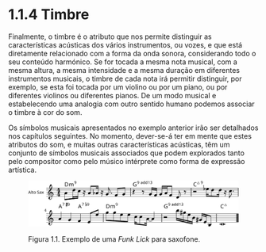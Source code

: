 # 1.1.4 Timbre

Finalmente, o timbre é o atributo que nos permite distinguir as características acústicas dos vários instrumentos, ou vozes, e que está diretamente relacionado com a forma da onda sonora, considerando todo o seu conteúdo harmónico. Se for tocada a mesma nota musical, com a mesma altura, a mesma intensidade e a mesma duração em diferentes instrumentos musicais, o timbre de cada nota irá permitir distinguir, por exemplo, se esta foi tocada por um violino ou por um piano, ou por diferentes violinos ou diferentes pianos. De um modo musical e estabelecendo uma analogia com outro sentido humano podemos associar o timbre à cor do som.

Os símbolos musicais apresentados no exemplo anterior irão ser detalhados nos capítulos seguintes. No momento, dever-se-á ter em mente que estes atributos do som, e muitas outras características acústicas, têm um conjunto de símbolos musicais associados que podem explorados tanto pelo compositor como pelo músico intérprete como forma de expressão artística.

<figure><img src="../../.gitbook/assets/4_attributes_of_sound_lick.svg" alt=""><figcaption><p>Figura 1.1. Exemplo de uma <em>Funk Lick</em> para saxofone.</p></figcaption></figure>

